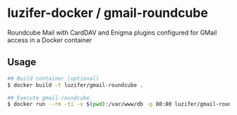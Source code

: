 # luzifer-docker / gmail-roundcube

Roundcube Mail with CardDAV and Enigma plugins configured for GMail access in a Docker container

## Usage

```bash
## Build container (optional)
$ docker build -t luzifer/gmail-roundcube .

## Execute gmail-roundcube
$ docker run --rm -ti -v $(pwd):/var/www/db -p 80:80 luzifer/gmail-roundcube
```
